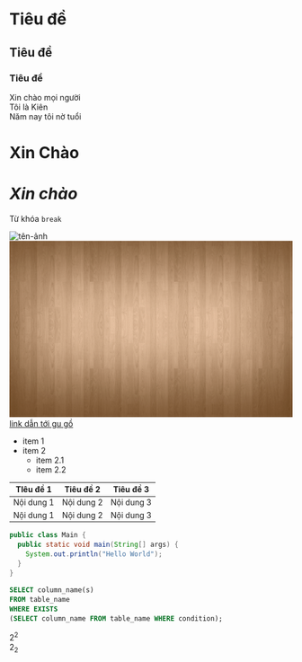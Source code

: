 # Tiêu đề
## Tiêu đề
### Tiêu đề

Xin chào mọi người  
Tôi là Kiên  
Năm nay tôi nờ tuổi  
# **Xin Chào**
# ***Xin chào*** 

Từ khóa `break`

![tên-ảnh](https://upload.wikimedia.org/wikipedia/commons/thumb/b/b6/Image_created_with_a_mobile_phone.png/1200px-Image_created_with_a_mobile_phone.png)
![tên-ảnh](image/background-image.png)
[link dẫn tới gu gồ](https://www.google.com/?&hl=vi)

- item 1
- item 2
    - item 2.1
    - item 2.2

| TIêu đề 1 | Tiêu đề 2 | Tiêu đề 3 |
| --- | --- | ---- |
| Nội dung 1 | Nội dung 2 | Nội dung 3|
| Nội dung 1 | Nội dung 2 | Nội dung 3|

```java
public class Main {
  public static void main(String[] args) {
    System.out.println("Hello World");
  }
}
```

```sql
SELECT column_name(s)
FROM table_name
WHERE EXISTS
(SELECT column_name FROM table_name WHERE condition);
```

$2^2$  
$2_2$